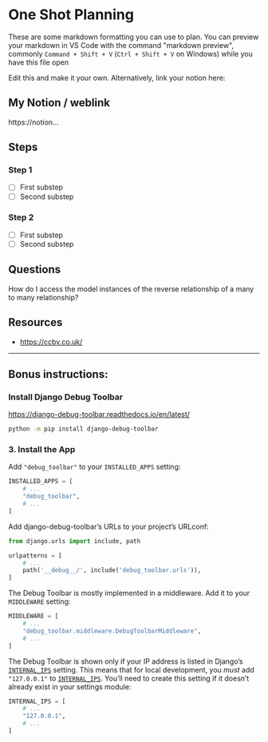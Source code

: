 # One Shot Planning

These are some markdown formatting you can use to plan. You can preview your markdown in VS Code with the command "markdown preview", commonly `Command + Shift + V` (`Ctrl + Shift + V` on Windows) while you have this file open

Edit this and make it your own. Alternatively, link your notion here:

## My Notion / weblink

https://notion...

## Steps

### Step 1

* [ ] First substep
* [ ] Second substep

### Step 2

* [ ] First substep
* [ ] Second substep

## Questions

How do I access the model instances of the reverse relationship of a many to many relationship?

## Resources

* https://ccbv.co.uk/

---

## Bonus instructions:

### Install Django Debug Toolbar

https://django-debug-toolbar.readthedocs.io/en/latest/

```bash
python -m pip install django-debug-toolbar
```

### 3. Install the App

Add `"debug_toolbar"` to your `INSTALLED_APPS` setting:

```python
INSTALLED_APPS = [
    # ...
    "debug_toolbar",
    # ...
]

```

Add django-debug-toolbar’s URLs to your project’s URLconf:

```python
from django.urls import include, path

urlpatterns = [
    # ...
    path('__debug__/', include('debug_toolbar.urls')),
]

```

The Debug Toolbar is mostly implemented in a middleware. Add it to your `MIDDLEWARE` setting:

```python
MIDDLEWARE = [
    # ...
    "debug_toolbar.middleware.DebugToolbarMiddleware",
    # ...
]
```

The Debug Toolbar is shown only if your IP address is listed in Django’s [`INTERNAL_IPS`](https://docs.djangoproject.com/en/dev/ref/settings/#std-setting-INTERNAL_IPS "(in Django v4.2)") setting. This means that for local development, you _must_ add `"127.0.0.1"` to [`INTERNAL_IPS`](https://docs.djangoproject.com/en/dev/ref/settings/#std-setting-INTERNAL_IPS "(in Django v4.2)"). You’ll need to create this setting if it doesn’t already exist in your settings module:

```python
INTERNAL_IPS = [
    # ...
    "127.0.0.1",
    # ...
]

```

